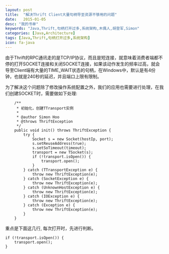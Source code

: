 ```yaml
---
layout: post
title:  "解决Thrift Client大量句柄导至资源不够用的问题"
date:   2015-01-05
desc: "我的书单"
keywords: "Java,Thrift,句柄打开过多,系统架构,木偶人,胡登军,Simon"
categories: [Java,Architecture]
tags: [Java,Thrift,句柄打开过多,系统架构]
icon: fa-java
---
```


由于Thrift的RPC通讯走的是TCP/IP协议，而且是短连接，就意味着消费者端都不停的打开SOCKET连接和关闭SOCKET连接，如果该动作发生的频率过高，就会导至Client端有大量的TIME_WAIT状态的句柄，在Windows中，默认是有4份钟，也就是240秒的延迟，并且端口上限有限制。

为了解决这个问题除了修改操作系统配置之外，我们的应用也需要进行处理，在我们创建SOCKET时，需要做如下处理:

```
 	/**
	 * 初始化，创建TTransport实例
	 * 
	 * @author Simon Hoo
	 * @throws ThriftException
	 */
	public void init() throws ThriftException {
		try {
			Socket s = new Socket(hostIp, port);
			s.setReuseAddress(true);
			s.setSoTimeout(timeout);
			transport = new TSocket(s);
			if (!transport.isOpen()) {
				transport.open();
			}
		} catch (TTransportException e) {
			throw new ThriftException(e);
		} catch (SocketException e) {
			throw new ThriftException(e);
		} catch (UnknownHostException e) {
			throw new ThriftException(e);
		} catch (IOException e) {
			throw new ThriftException(e);
		} catch (Exception e) {
			throw new ThriftException(e);
		}
	}
```

重点是下面这几行, 每次打开时，先进行判断。
```
if (!transport.isOpen()) {
	transport.open();
}
```
